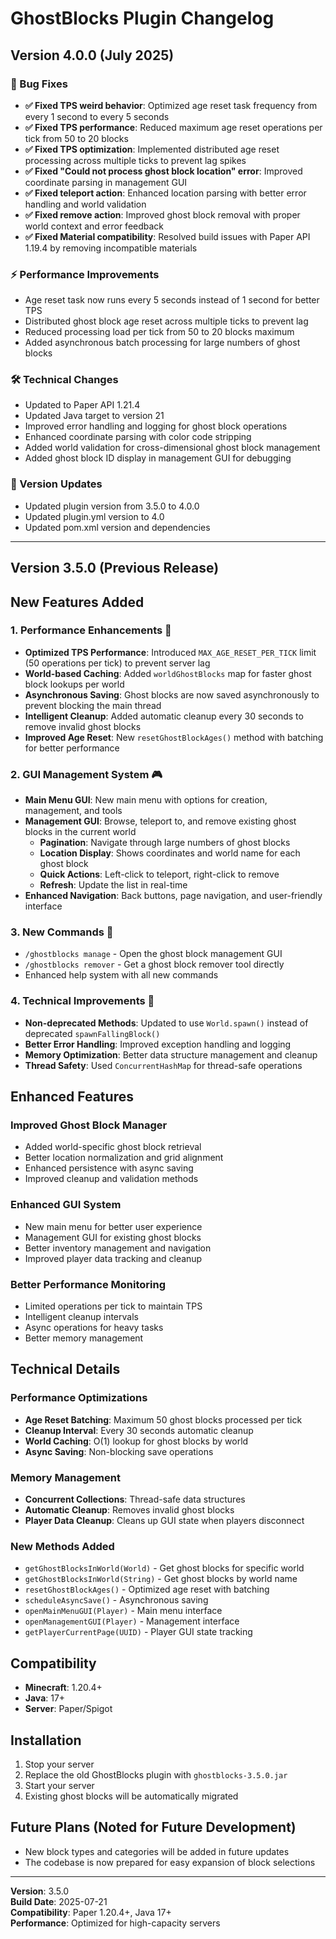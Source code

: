 # GhostBlocks Plugin Changelog

## Version 4.0.0 (July 2025)

### 🔧 Bug Fixes
- **✅ Fixed TPS weird behavior**: Optimized age reset task frequency from every 1 second to every 5 seconds
- **✅ Fixed TPS performance**: Reduced maximum age reset operations per tick from 50 to 20 blocks
- **✅ Fixed TPS optimization**: Implemented distributed age reset processing across multiple ticks to prevent lag spikes
- **✅ Fixed "Could not process ghost block location" error**: Improved coordinate parsing in management GUI
- **✅ Fixed teleport action**: Enhanced location parsing with better error handling and world validation
- **✅ Fixed remove action**: Improved ghost block removal with proper world context and error feedback
- **✅ Fixed Material compatibility**: Resolved build issues with Paper API 1.19.4 by removing incompatible materials

### ⚡ Performance Improvements
- Age reset task now runs every 5 seconds instead of 1 second for better TPS
- Distributed ghost block age reset across multiple ticks to prevent lag
- Reduced processing load per tick from 50 to 20 blocks maximum
- Added asynchronous batch processing for large numbers of ghost blocks

### 🛠️ Technical Changes
- Updated to Paper API 1.21.4
- Updated Java target to version 21
- Improved error handling and logging for ghost block operations
- Enhanced coordinate parsing with color code stripping
- Added world validation for cross-dimensional ghost block management
- Added ghost block ID display in management GUI for debugging

### 📝 Version Updates
- Updated plugin version from 3.5.0 to 4.0.0
- Updated plugin.yml version to 4.0
- Updated pom.xml version and dependencies

---

## Version 3.5.0 (Previous Release)

## New Features Added

### 1. Performance Enhancements 🚀
- **Optimized TPS Performance**: Introduced `MAX_AGE_RESET_PER_TICK` limit (50 operations per tick) to prevent server lag
- **World-based Caching**: Added `worldGhostBlocks` map for faster ghost block lookups per world
- **Asynchronous Saving**: Ghost blocks are now saved asynchronously to prevent blocking the main thread
- **Intelligent Cleanup**: Added automatic cleanup every 30 seconds to remove invalid ghost blocks
- **Improved Age Reset**: New `resetGhostBlockAges()` method with batching for better performance

### 2. GUI Management System 🎮
- **Main Menu GUI**: New main menu with options for creation, management, and tools
- **Management GUI**: Browse, teleport to, and remove existing ghost blocks in the current world
  - **Pagination**: Navigate through large numbers of ghost blocks
  - **Location Display**: Shows coordinates and world name for each ghost block
  - **Quick Actions**: Left-click to teleport, right-click to remove
  - **Refresh**: Update the list in real-time
- **Enhanced Navigation**: Back buttons, page navigation, and user-friendly interface

### 3. New Commands 📝
- `/ghostblocks manage` - Open the ghost block management GUI
- `/ghostblocks remover` - Get a ghost block remover tool directly
- Enhanced help system with all new commands

### 4. Technical Improvements 🔧
- **Non-deprecated Methods**: Updated to use `World.spawn()` instead of deprecated `spawnFallingBlock()`
- **Better Error Handling**: Improved exception handling and logging
- **Memory Optimization**: Better data structure management and cleanup
- **Thread Safety**: Used `ConcurrentHashMap` for thread-safe operations

## Enhanced Features

### Improved Ghost Block Manager
- Added world-specific ghost block retrieval
- Better location normalization and grid alignment
- Enhanced persistence with async saving
- Improved cleanup and validation methods

### Enhanced GUI System
- New main menu for better user experience
- Management GUI for existing ghost blocks
- Better inventory management and navigation
- Improved player data tracking and cleanup

### Better Performance Monitoring
- Limited operations per tick to maintain TPS
- Intelligent cleanup intervals
- Async operations for heavy tasks
- Better memory management

## Technical Details

### Performance Optimizations
- **Age Reset Batching**: Maximum 50 ghost blocks processed per tick
- **Cleanup Interval**: Every 30 seconds automatic cleanup
- **World Caching**: O(1) lookup for ghost blocks by world
- **Async Saving**: Non-blocking save operations

### Memory Management
- **Concurrent Collections**: Thread-safe data structures
- **Automatic Cleanup**: Removes invalid ghost blocks
- **Player Data Cleanup**: Cleans up GUI state when players disconnect

### New Methods Added
- `getGhostBlocksInWorld(World)` - Get ghost blocks for specific world
- `getGhostBlocksInWorld(String)` - Get ghost blocks by world name
- `resetGhostBlockAges()` - Optimized age reset with batching
- `scheduleAsyncSave()` - Asynchronous saving
- `openMainMenuGUI(Player)` - Main menu interface
- `openManagementGUI(Player)` - Management interface
- `getPlayerCurrentPage(UUID)` - Player GUI state tracking

## Compatibility
- **Minecraft**: 1.20.4+
- **Java**: 17+
- **Server**: Paper/Spigot

## Installation
1. Stop your server
2. Replace the old GhostBlocks plugin with `ghostblocks-3.5.0.jar`
3. Start your server
4. Existing ghost blocks will be automatically migrated

## Future Plans (Noted for Future Development)
- New block types and categories will be added in future updates
- The codebase is now prepared for easy expansion of block selections

---

**Version**: 3.5.0  
**Build Date**: 2025-07-21  
**Compatibility**: Paper 1.20.4+, Java 17+  
**Performance**: Optimized for high-capacity servers
